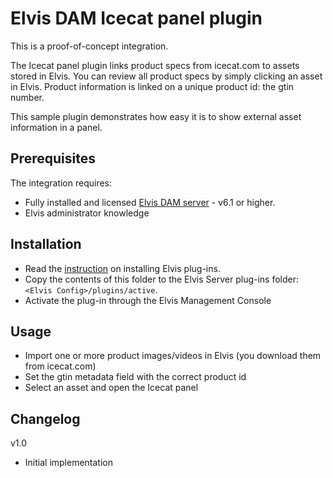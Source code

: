 # Elvis DAM Icecat panel plugin

This is a proof-of-concept integration.

The Icecat panel plugin links product specs from icecat.com to assets stored in Elvis. You can review all product specs by simply clicking an asset in Elvis. Product information is linked on a unique product id: the gtin number.

This sample plugin demonstrates how easy it is to show external asset information in a panel.

## Prerequisites

The integration requires:

* Fully installed and licensed [Elvis DAM server](https://www.woodwing.com/en/digital-asset-management-system) - v6.1 or higher. 
* Elvis administrator knowledge

## Installation

* Read the [instruction](https://helpcenter.woodwing.com/hc/en-us/articles/202965685-Plug-ins-introduction-management) on installing Elvis plug-ins.
* Copy the contents of this folder to the Elvis Server plug-ins folder: `<Elvis Config>/plugins/active`.
* Activate the plug-in through the Elvis Management Console

## Usage

* Import one or more product images/videos in Elvis (you download them from icecat.com)
* Set the gtin metadata field with the correct product id
* Select an asset and open the Icecat panel

## Changelog

v1.0
* Initial implementation